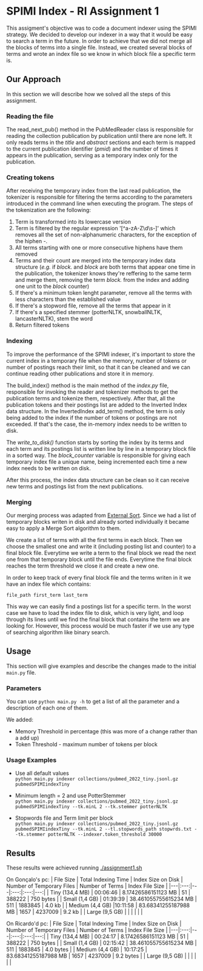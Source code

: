 # SPIMI Index - RI Assignment 1

This assigment's objective was to code a document indexer using the SPIMI strategy. We decided to develop our indexer in a way that it would be easy to search a term in the future. In order to achieve that we did not merge all the blocks of terms into a single file. Instead, we created several blocks of terms and wrote an index file so we know in which block file a specific term is.

## Our Approach

In this section we will describe how we solved all the steps of this assignment.

### Reading the file

The read_next_pub() method in the PubMedReader class is responsible for reading the collection publication by publication until there are none left. It only reads terms in the *title* and *abstract* sections and each term is mapped to the current publication identifier (*pmid*) and the number of times it appears in the publication, serving as a temporary index only for the publication.

### Creating tokens

After receiving the temporary index from the last read publication, the tokenizer is responsible for filtering the terms according to the parameters introduced in the command line when executing the program. The steps of the tokenization are the following:
1. Term is transformed into its lowercase version
2. Term is filtered by the regular expression '[^a-zA-Z\d\s-]' which removes all the set of non-alphanumeric characters, for the exception of the hiphen *-*.
3. All terms starting with one or more consecutive hiphens have them removed
4. Terms and their count are merged into the temporary index data structure (*e.g.* if *block.* and *block* are both terms that appear one time in the publication, the tokenizer knows they're reffering to the same term and merge them, removing the term *block.* from the index and adding one unit to the *block* counter)
5. If there's a minimum token lenght parameter, remove all the terms with less characters than the established value
6. If there's a stopword file, remove all the terms that appear in it
7. If there's a specified stemmer (potterNLTK, snowballNLTK, lancasterNLTK), stem the word
8. Return filtered tokens

### Indexing

To improve the performance of the SPIMI indexer, it's important to store the current index in a temporary file when the memory, number of tokens or number of postings reach their limit, so that it can be cleaned and we can continue reading other publications and store it in memory. 

The build_index() method is the main method of the *index.py* file, responsible for invoking the reader and tokenizer methods to get the publication terms and tokenize them, respectively. After that, all the publication tokens and their postings list are added to the Inverted Index data structure. In the InvertedIndex add_term() method, the term is only being added to the index if the number of tokens or postings are not exceeded. If that's the case, the in-memory index needs to be written to disk.

The *write_to_disk()* function starts by sorting the index by its terms and each term and its postings list is written line by line in a temporary block file in a sorted way. The *block_counter* variable is responsible for giving each temporary index file a unique name, being incremented each time a new index needs to be written on disk.

After this process, the index data structure can be clean so it can receive new terms and postings list from the next publications.

### Merging

Our merging process was adapted from [External Sort](https://en.algorithmica.org/hpc/external-memory/sorting/). Since we had a list of temporary blocks writen in disk and already sorted individually it became easy to apply a Merge Sort algorithm to them. 

We create a list of terms with all the first terms in each block. Then we choose the smallest one and write it (including posting list and counter) to a final block file. Everytime we write a term to the final block we read the next one from that temporary block until the file ends. Everytime the final block reaches the term threshold we close it and create a new one. 

In order to keep track of every final block file and the terms writen in it we have an index file which contains:
```
file_path first_term last_term
```

This way we can easily find a postings list for a specific term. In the worst case we have to load the index file to disk, which is very light, and loop through its lines until we find the final block that contains the term we are looking for. However, this process would be much faster if we use any type of searching algorithm like binary search.

## Usage

This section will give examples and describe the changes made to the initial `main.py` file.

### Parameters

You can use `python main.py -h` to get a list of all the parameter and a description of each one of them.

We added:
- Memory Threshold in percentage (this was more of a change rather than a add up)
- Token Threshold - maximum number of tokens per block

### Usage Examples

- Use all default values   
`python main.py indexer collections/pubmed_2022_tiny.jsonl.gz pubmedSPIMIindexTiny`

- Minimum length = 2 and use PotterStemmer   
`python main.py indexer collections/pubmed_2022_tiny.jsonl.gz pubmedSPIMIindexTiny --tk.minL 2 --tk.stemmer potterNLTK`

- Stopwords file and Term limit per block   
`python main.py indexer collections/pubmed_2022_tiny.jsonl.gz pubmedSPIMIindexTiny --tk.minL 2 --tl.stopwords_path stopwrds.txt --tk.stemmer potterNLTK --indexer.token_threshold 30000`

## Results

These results were achieved running [./assignment1.sh](./assignment1.sh)

On Gonçalo's pc:
| File Size | Total Indexing Time | Index Size on Disk | Number of Temporary Files | Number of Terms | Index File Size |
|---|:---:|---|:---:|:---:|---:|
| Tiny (134,4 MB) | 00:06:46 | 8.17426586151123 MB | 51 | 388222 | 750 bytes |
| Small (1,4 GB) | 01:39:39 | 38.461055755615234 MB | 511 | 1883845 | 4.0 kb |
| Medium (4,4 GB) |10:11:58 | 83.68341255187988 MB | 1657 | 4237009 | 9.2 kb |
| Large (9,5 GB) | | | | | |

On Ricardo'd pc:
| File Size | Total Indexing Time | Index Size on Disk | Number of Temporary Files | Number of Terms | Index File Size |
|---|:---:|---|:---:|:---:|---:|
| Tiny (134,4 MB) | 00:24:17 | 8.17426586151123 MB | 51 | 388222 | 750 bytes |
| Small (1,4 GB) | 02:15:42 | 38.461055755615234 MB | 511 | 1883845 | 4.0 bytes |
| Medium (4,4 GB) | 10:17:25 | 83.68341255187988 MB | 1657 | 4237009 | 9.2 bytes |
| Large (9,5 GB) | | | | | |